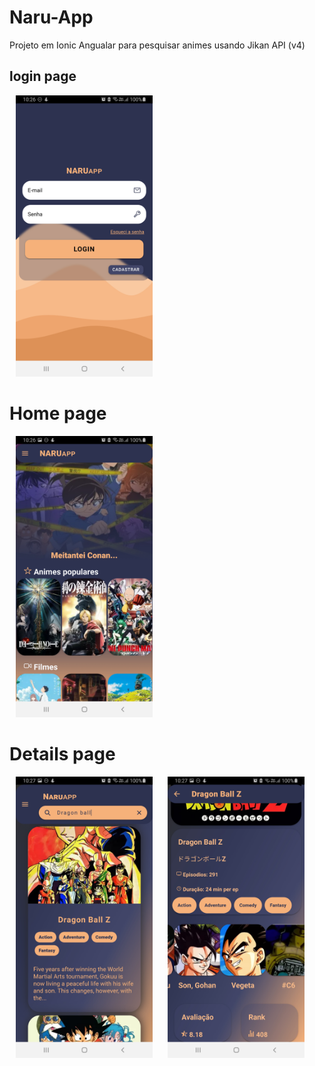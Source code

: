 # Naru-App

Projeto em Ionic Angualar para pesquisar animes usando Jikan API (v4)

## login page

<img src="./screenshot/login.jpg" style="height: 450px; margin: 0 10px;"/>

# Home page

<img src="./screenshot/home.jpg" style="height: 450px; margin: 0 10px;"/>

# Details page

<img src="./screenshot/detail.jpg" style="height: 450px; margin: 0 10px;"/>
<img src="./screenshot/details.jpg" style="height: 450px; margin: 0 10px;"/>
